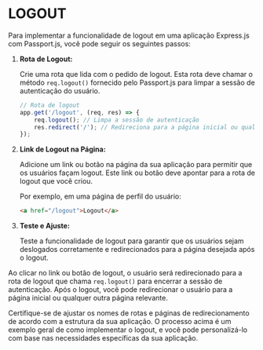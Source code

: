 # LOGOUT
Para implementar a funcionalidade de logout em uma aplicação Express.js com Passport.js, você pode seguir os seguintes passos:

1. **Rota de Logout:**

   Crie uma rota que lida com o pedido de logout. Esta rota deve chamar o método `req.logout()` fornecido pelo Passport.js para limpar a sessão de autenticação do usuário.

   ```javascript
   // Rota de logout
   app.get('/logout', (req, res) => {
       req.logout(); // Limpa a sessão de autenticação
       res.redirect('/'); // Redireciona para a página inicial ou qualquer outra página desejada após o logout
   });
   ```

2. **Link de Logout na Página:**

   Adicione um link ou botão na página da sua aplicação para permitir que os usuários façam logout. Este link ou botão deve apontar para a rota de logout que você criou.

   Por exemplo, em uma página de perfil do usuário:

   ```html
   <a href="/logout">Logout</a>
   ```

3. **Teste e Ajuste:**

   Teste a funcionalidade de logout para garantir que os usuários sejam deslogados corretamente e redirecionados para a página desejada após o logout.

Ao clicar no link ou botão de logout, o usuário será redirecionado para a rota de logout que chama `req.logout()` para encerrar a sessão de autenticação. Após o logout, você pode redirecionar o usuário para a página inicial ou qualquer outra página relevante.

Certifique-se de ajustar os nomes de rotas e páginas de redirecionamento de acordo com a estrutura da sua aplicação. O processo acima é um exemplo geral de como implementar o logout, e você pode personalizá-lo com base nas necessidades específicas da sua aplicação.